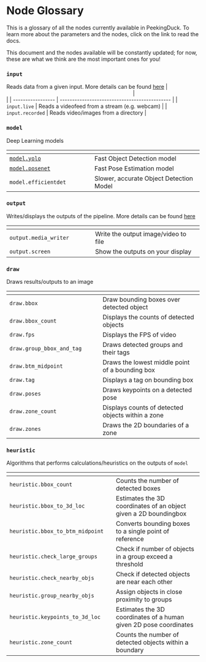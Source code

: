 # Node Glossary

This is a glossary of all the nodes currently available in PeekingDuck. To learn more about the parameters and the nodes, click on the link to read the docs.

This document and the nodes available will be constantly updated; for now, these are what we think are the most important ones for you!


### `input`
Reads data from a given input. More details can be found [here](./io_nodes.md#input-nodes)
| <img width=326 /> | <img width=654 />                             |
| ----------------- | --------------------------------------------- |
|  `input.live`     | Reads a videofeed from a stream (e.g. webcam) |
|  `input.recorded` | Reads video/images from a directory           |


### `model`
Deep Learning models

| <img width=326 />                      | <img width=654 />                       |
| -------------------------------------- | --------------------------------------- |
| [`model.yolo`](./models/yolo.md)       | Fast Object Detection model             |
| [`model.posenet`](./models/posenet.md) | Fast Pose Estimation model              |
| `model.efficientdet`                   | Slower, accurate Object Detection Model |


### `output`
Writes/displays the outputs of the pipeline. More details can be found [here](./io_nodes.md#output-nodes)

| <img width=326 />     | <img width=654 />                    |
| --------------------- | ------------------------------------ |
| `output.media_writer` | Write the output image/video to file |
| `output.screen`       | Show the outputs on your display     |


### `draw`
Draws results/outputs to an image

| <img width=326 />          | <img width=654 />                                 |
| -------------------------- | ------------------------------------------------- |
|  `draw.bbox`               |  Draw bounding boxes over detected object         |
|  `draw.bbox_count`         | Displays the counts of detected objects           |
|  `draw.fps`                | Displays the FPS of video                         |
|  `draw.group_bbox_and_tag` | Draws detected groups and their tags              |
|  `draw.btm_midpoint`       | Draws the lowest middle point of a bounding box   |
|  `draw.tag`                | Displays a tag on bounding box                    |
|  `draw.poses`              | Draws keypoints on a detected pose                |
|  `draw.zone_count`         | Displays counts of detected objects within a zone |
|  `draw.zones`              | Draws the 2D boundaries of a zone                 |


### `heuristic`
Algorithms that performs calculations/heuristics on the outputs of `model`

| <img width=326 />                 | <img width=654 />                                                 |
| --------------------------------- | ----------------------------------------------------------------- |
|  `heuristic.bbox_count`           |  Counts the number of detected boxes                              |
|  `heuristic.bbox_to_3d_loc`       | Estimates the 3D coordinates of an object given a 2D boundingbox  |
|  `heuristic.bbox_to_btm_midpoint` | Converts bounding boxes to a single point of reference            |
|  `heuristic.check_large_groups`   | Check if number of objects in a group exceed a threshold          |
|  `heuristic.check_nearby_objs`    | Check if detected objects are near each other                     |
|  `heuristic.group_nearby_objs`    | Assign objects in close proximity to groups                       |
|  `heuristic.keypoints_to_3d_loc`  | Estimates the 3D coordinates of a human given 2D pose coordinates |
|  `heuristic.zone_count`           | Counts the number of detected objects within a boundary           |

